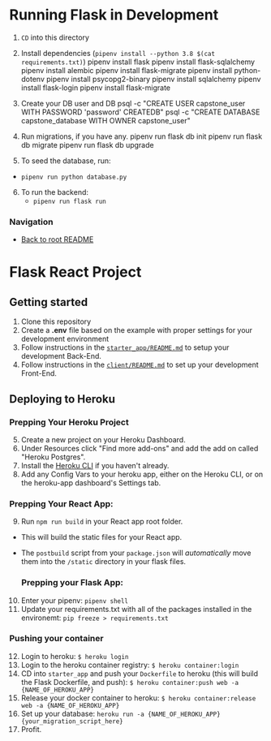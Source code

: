 # Running Flask in Development

1. `CD` into this directory
2. Install dependencies (`pipenv install --python 3.8 $(cat requirements.txt)`)
  pipenv install flask
  pipenv install flask-sqlalchemy
  pipenv install alembic
  pipenv install flask-migrate
  pipenv install python-dotenv
  pipenv install psycopg2-binary
  pipenv install sqlalchemy
  pipenv install flask-login
  pipenv install flask-migrate
  
3. Create your DB user and DB
psql -c "CREATE USER capstone_user WITH PASSWORD 'password' CREATEDB"
psql -c "CREATE DATABASE capstone_database WITH OWNER capstone_user"

4. Run migrations, if you have any.
  pipenv run flask db init
  pipenv run flask db migrate
  pipenv run flask db upgrade

5. To seed the database, run:
  * `pipenv run python database.py`
6. To run the backend:
   * `pipenv run flask run`

### Navigation
* [Back to root README](../README.md)


# Flask React Project

## Getting started

1. Clone this repository
2. Create a **.env** file based on the example with proper settings for your development environment
3. Follow instructions in the [`starter_app/README.md`](./starter_app/README.md) to setup your development Back-End.
4. Follow instructions in the [`client/README.md`](./client/README.md) to set up your development Front-End.

  ## Deploying to Heroku

  ### Prepping Your Heroku Project

5. Create a new project on your Heroku Dashboard.
6. Under Resources click "Find more add-ons" and add the add on called "Heroku Postgres".
7. Install the [Heroku CLI](https://devcenter.heroku.com/articles/heroku-command-line) if you haven't already.
8. Add any Config Vars to your heroku app, either on the Heroku CLI, or on the heroku-app dashboard's Settings tab.

  ### Prepping Your React App:

9. Run `npm run build` in your React app root folder.

  - This will build the static files for your React app.
  - The `postbuild` script from your `package.json` will _automatically_ move them into the `/static` directory in your flask files.

    ### Prepping your Flask App:

10. Enter your pipenv: `pipenv shell`
11. Update your requirements.txt with all of the packages installed in the environemt: `pip freeze > requirements.txt`

  ### Pushing your container

12. Login to heroku: `$ heroku login`
13. Login to the heroku container registry: `$ heroku container:login`
14. CD into `starter_app` and push your `Dockerfile` to heroku (this will build the Flask Dockerfile, and push): `$ heroku container:push web -a {NAME_OF_HEROKU_APP}`
15. Release your docker container to heroku: `$ heroku container:release web -a {NAME_OF_HEROKU_APP}`
16. Set up your database: `heroku run -a {NAME_OF_HEROKU_APP} {your_migration_script_here}`
17. Profit.
